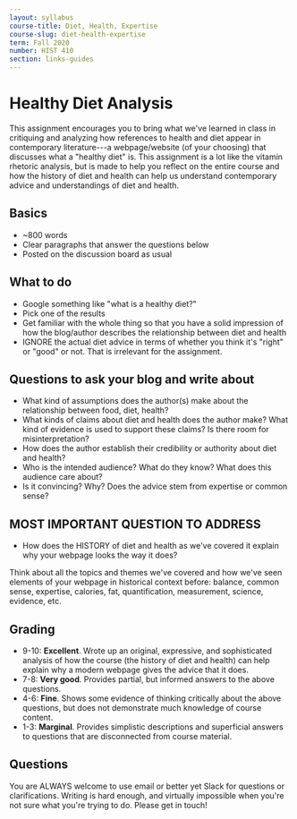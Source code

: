 ```yaml
---
layout: syllabus
course-title: Diet, Health, Expertise
course-slug: diet-health-expertise
term: Fall 2020
number: HIST 410
section: links-guides
---
```


# Healthy Diet Analysis
This assignment encourages you to bring what we've learned in class in critiquing and analyzing how references to health and diet appear in contemporary literature---a webpage/website (of your choosing) that discusses what a "healthy diet" is. This assignment is a lot like the vitamin rhetoric analysis, but is made to help you reflect on the entire course and how the history of diet and health can help us understand contemporary advice and understandings of diet and health.

## Basics
- ~800 words
- Clear paragraphs that answer the questions below
- Posted on the discussion board as usual

## What to do
- Google something like "what is a healthy diet?"
- Pick one of the results
- Get familiar with the whole thing so that you have a solid impression of how the blog/author describes the relationship between diet and health
- IGNORE the actual diet advice in terms of whether you think it's "right" or "good" or not. That is irrelevant for the assignment.


## Questions to ask your blog and write about
- What kind of assumptions does the author(s) make about the relationship between food, diet, health?
- What kinds of claims about diet and health does the author make? What kind of evidence is used to support these claims? Is there room for misinterpretation?
- How does the author establish their credibility or authority about diet and health?
- Who is the intended audience? What do they know? What does this audience care about?
- Is it convincing? Why? Does the advice stem from expertise or common sense?

## MOST IMPORTANT QUESTION TO ADDRESS
- How does the HISTORY of diet and health as we've covered it explain why your webpage looks the way it does?

Think about all the topics and themes we've covered and how we've seen elements of your webpage in historical context before: balance, common sense, expertise, calories, fat, quantification, measurement, science, evidence, etc.


## Grading
- 9-10: **Excellent**. Wrote up an original, expressive, and sophisticated analysis of how the course (the history of diet and health) can help explain why a modern webpage gives the advice that it does.
- 7-8: **Very good**. Provides partial, but informed answers to the above questions.
- 4-6: **Fine**. Shows some evidence of thinking critically about the above questions, but does not demonstrate much knowledge of course content.
- 1-3: **Marginal**. Provides simplistic descriptions and superficial answers to questions that are disconnected from course material.


## Questions
You are ALWAYS welcome to use email or better yet Slack for questions or clarifications. Writing is hard enough, and virtually impossible when you're not sure what you're trying to do. Please get in touch!
